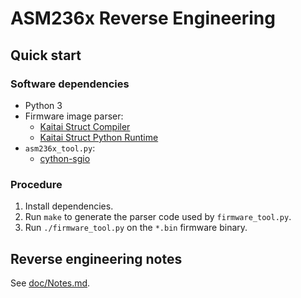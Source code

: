 # ASM236x Reverse Engineering


## Quick start


### Software dependencies

* Python 3
* Firmware image parser:
  * [Kaitai Struct Compiler][ksc]
  * [Kaitai Struct Python Runtime][kspr]
* `asm236x_tool.py`:
  * [cython-sgio][cython-sgio]


### Procedure

1. Install dependencies.
2. Run `make` to generate the parser code used by `firmware_tool.py`.
3. Run `./firmware_tool.py` on the `*.bin` firmware binary.


## Reverse engineering notes

See [doc/Notes.md](doc/Notes.md).


[ksc]: https://github.com/kaitai-io/kaitai_struct_compiler
[kspr]: https://github.com/kaitai-io/kaitai_struct_python_runtime
[cython-sgio]: https://pypi.org/project/cython-sgio/
